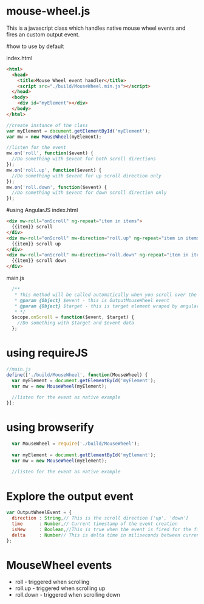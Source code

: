 # mouse-wheel.js
This is a javascript class which handles native mouse wheel events and fires an custom output event.

#how to use by default

index.html
```html
<html>
  <head>
    <title>Mouse Wheel event handler</title>
    <script src="./build/MouseWheel.min.js"></script>
  </head>
  <body>
    <div id="myElement"></div>
  </body>
</html>
```

```js
//create instance of the class
var myElement = document.getElementById('myElement');
var mw = new MouseWheel(myElement);

//listen for the event
mw.on('roll', function($event) {
  //Do something with $event for both scroll directions
});
mw.on('roll.up', function($event) {
  //Do something with $event for up scroll direction only
});
mw.on('roll.down', function($event) {
  //Do something with $event for down scroll direction only
});
```

#using AngularJS
index.html
```html
<div mw-roll="onScroll" ng-repeat="item in items">
  {{item}} scroll
</div>
<div mw-roll="onScroll" mw-direction="roll.up" ng-repeat="item in items">
  {{item}} scroll up
</div>
<div mw-roll="onScroll" mw-direction="roll.down" ng-repeat="item in items">
  {{item}} scroll down
</div>
```
main.js
```js
  /**
   * This method will be called automatically when you scroll over the $target element
   * @param {Object} $event - this is OutputMouseWheel event
   * @param {Object} $target - this is target element wraped by angular.element()
   * */
  $scope.onScroll = function($event, $target) {
    //Do something with $target and $event data
  };
```

# using requireJS
```js
//main.js
define(['./build/MouseWheel', function(MouseWheel) {
  var myElement = document.getElementById('myElement');
  var mw = new MouseWheel(myElement);
  
  //listen for the event as native example
}];
```

# using browserify
```js
  var MouseWheel = require('./build/MouseWheel');
  
  var myElement = document.getElementById('myElement');
  var mw = new MouseWheel(myElement);
  
  //listen for the event as native example
```

# Explore the output event
```js
var OutputWheelEvent = {
  direction : String,// This is the scroll direction ['up', 'down']
  time      : Number,// Current timestamp of the event creation
  isNew     : Boolean,//This is true when the event is fired for the first time or scroll direction is changed
  delta     : Number// This is delta time in miliseconds between current and last output event
};
```

# MouseWheel events
* roll      - triggered when scrolling
* roll.up   - triggered when scrolling up
* roll.down - triggered when scrolling down
